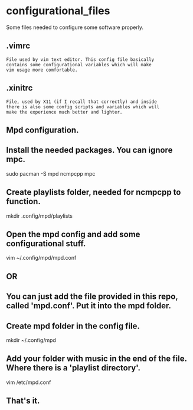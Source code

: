 # configurational_files
Some files needed to configure some software properly.

.vimrc
------
```
File used by vim text editor. This config file basically 
contains some configurational variables which will make 
vim usage more comfortable.
```

.xinitrc
--------
```
File, used by X11 (if I recall that correctly) and inside 
there is also some config scripts and variables which will 
make the experience much better and lighter.
```

Mpd configuration.
---

Install the needed packages. You can ignore mpc.
----------------------------
sudo pacman -S mpd ncmpcpp mpc

Create playlists folder, needed for ncmpcpp to function.
----------------------------------------------------
mkdir .config/mpd/playlists

Open the mpd config and add some configurational stuff.
-------------------------------------------------------
vim ~/.config/mpd/mpd.conf

OR
---

You can just add the file provided in this repo, called 'mpd.conf'. Put it into the mpd folder.
---

Create mpd folder in the config file.
-------------------------------------
mkdir ~/.config/mpd

Add your folder with music in the end of the file. Where there is a 'playlist directory'.
--------------------------------------------------
vim /etc/mpd.conf

That's it.
---
